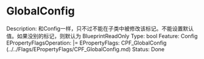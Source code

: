 # GlobalConfig

Description: 和Config一样，只不过不能在子类中被修改该标记。不能设置默认值。如果没别的标记，则默认为 BlueprintReadOnly
Type: bool
Feature: Config
EPropertyFlagsOperation: |=
EPropertyFlags: CPF_GlobalConfig (../../Flags/EPropertyFlags/CPF_GlobalConfig.md)
Status: Done